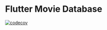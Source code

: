 # Flutter Movie Database

[![codecov](https://codecov.io/gh/codestronaut/flutter-movie-database-app/branch/main/graph/badge.svg?token=F777RVVH55)](https://codecov.io/gh/codestronaut/flutter-movie-database-app)